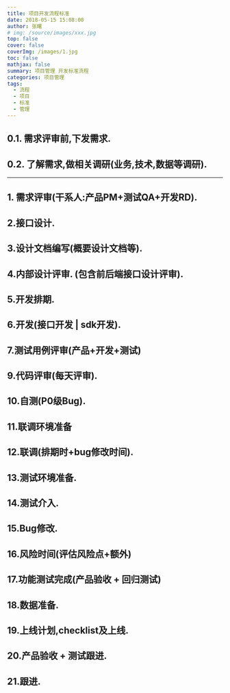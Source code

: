 ```yaml
---
title: 项目开发流程标准
date: 2018-05-15 15:08:00
author: 张曙
# img: /source/images/xxx.jpg
top: false
cover: false
coverImg: /images/1.jpg
toc: false
mathjax: false
summary: 项目管理 开发标准流程
categories: 项目管理
tags:
  - 流程
  - 项目
  - 标准
  - 管理
---
```



## 0.1. 需求评审前,下发需求.
## 0.2. 了解需求,做相关调研(业务,技术,数据等调研).

---

## 1. 需求评审(干系人:产品PM+测试QA+开发RD).
## 2.接口设计.
## 3.设计文档编写(概要设计文档等).
## 4.内部设计评审. (包含前后端接口设计评审). 
## 5.开发排期.
## 6.开发(接口开发 | sdk开发).
## 7.测试用例评审(产品+开发+测试)
## 9.代码评审(每天评审).
## 10.自测(P0级Bug).
## 11.联调环境准备
## 12.联调(排期时+bug修改时间).
## 13.测试环境准备.
## 14.测试介入. 
## 15.Bug修改.
## 16.风险时间(评估风险点+额外) 
## 17.功能测试完成(产品验收 + 回归测试)
## 18.数据准备.
## 19.上线计划,checklist及上线.
## 20.产品验收 + 测试跟进.
## 21.跟进.